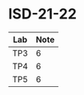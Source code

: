 # ISD-21-22

| Lab    | Note |
|--------|------|
| TP3    | 6    |
| TP4    | 6    |
| TP5    | 6    |
